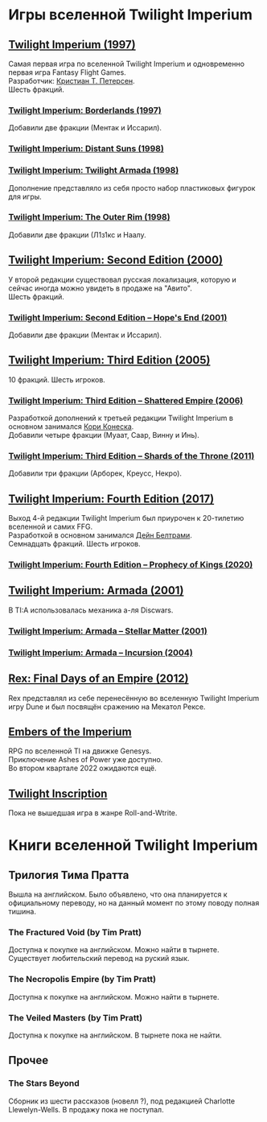 # Игры вселенной Twilight Imperium
## [Twilight Imperium (1997)](https://boardgamegeek.com/boardgame/24/twilight-imperium)
Самая первая игра по вселенной Twilight Imperium и одновременно первая игра Fantasy Flight Games.  
Разработчик: [Кристиан Т. Петерсен](https://boardgamegeek.com/boardgamedesigner/21/christian-t-petersen).  
Шесть фракций.

### [Twilight Imperium: Borderlands (1997)](https://boardgamegeek.com/boardgameexpansion/6190/twilight-imperium-borderlands)
Добавили две фракции (Ментак и Иссарил).
### [Twilight Imperium: Distant Suns (1998)](https://boardgamegeek.com/boardgameexpansion/6181/twilight-imperium-distant-suns)
### [Twilight Imperium: Twilight Armada (1998)](https://boardgamegeek.com/boardgameaccessory/6189/twilight-imperium-twilight-armada)
Дополнение представляло из себя просто набор пластиковых фигурок для игры.
### [Twilight Imperium: The Outer Rim (1998)](https://boardgamegeek.com/boardgameexpansion/6188/twilight-imperium-outer-rim)
Добавили две фракции (Л1з1кс и Наалу.
## [Twilight Imperium: Second Edition (2000)](https://boardgamegeek.com/boardgame/26055/twilight-imperium-second-edition)
У второй редакции существовал русская локализация, которую и сейчас иногда можно увидеть в продаже на "Авито".  
Шесть фракций.
### [Twilight Imperium: Second Edition – Hope's End (2001)](https://boardgamegeek.com/boardgameexpansion/4338/twilight-imperium-second-edition-hopes-end)
Добавили две фракции (Ментак и Иссарил).
## [Twilight Imperium: Third Edition (2005)](https://boardgamegeek.com/boardgame/12493/twilight-imperium-third-edition)
10 фракций. Шесть игроков.
### [Twilight Imperium: Third Edition – Shattered Empire (2006)](https://boardgamegeek.com/boardgameexpansion/22821/twilight-imperium-third-edition-shattered-empire)
Разработкой дополнений к третьей редакции Twilight Imperium в основном занимался [Кори Конеска](https://boardgamegeek.com/boardgamedesigner/6651/corey-konieczka).  
Добавили четыре фракции (Муаат, Саар, Винну и Инь).
### [Twilight Imperium: Third Edition – Shards of the Throne (2011)](https://boardgamegeek.com/boardgameexpansion/95802/twilight-imperium-third-edition-shards-throne)
Добавили три фракции (Арборек, Креусс, Некро).
## [Twilight Imperium: Fourth Edition (2017)](https://boardgamegeek.com/boardgame/233078/twilight-imperium-fourth-edition)
Выход 4-й редакции Twilight Imperium был приурочен к 20-тилетию вселенной и самих FFG.  
Разработкой в основном занимался [Дейн Белтрами](https://boardgamegeek.com/boardgamedesigner/96049/dane-beltrami).  
Семнадцать фракций. Шесть игроков.
### [Twilight Imperium: Fourth Edition – Prophecy of Kings (2020)](https://boardgamegeek.com/boardgameexpansion/315895/twilight-imperium-fourth-edition-prophecy-kings)
## [Twilight Imperium: Armada (2001)](https://boardgamegeek.com/boardgame/2902/twilight-imperium-armada)
В TI:A использовалась механика а-ля Discwars.
### [Twilight Imperium: Armada – Stellar Matter (2001)](https://boardgamegeek.com/boardgameexpansion/15021/twilight-imperium-armada-stellar-matter)
### [Twilight Imperium: Armada – Incursion (2004)](https://boardgamegeek.com/boardgameexpansion/15022/twilight-imperium-armada-incursion)
## [Rex: Final Days of an Empire (2012)](https://boardgamegeek.com/boardgame/104363/rex-final-days-empire)
Rex представлял из себе перенесённую во вселенную Twilight Imperium игру Dune и был посвящён сражению на Мекатол Рексе.
## [Embers of the Imperium](https://edge-studio.net/games/embers-of-the-imperium/)
RPG по вселенной TI на движке Genesys.  
Приключение Ashes of Power уже доступно.  
Во втором квартале 2022 ожидаются ещё.
## [Twilight Inscription](https://boardgamegeek.com/boardgame/361545/twilight-inscription)
Пока не вышедшая игра в жанре Roll-and-Wtrite.
# Книги вселенной Twilight Imperium
## Трилогия Тима Пратта
Вышла на английском. Было объявлено, что она планируется к официальному переводу, но на данный момент по этому поводу полная тишина.
### The Fractured Void (by Tim Pratt) 
Доступна к покупке на английском. Можно найти в тырнете. Существует любительский перевод на руский язык.
### The Necropolis Empire (by Tim Pratt)
Доступна к покупке на английском. Можно найти в тырнете.
### The Veiled Masters (by Tim Pratt)
Доступна к покупке на английском. В тырнете пока не найти.
## Прочее
### The Stars Beyond
Сборник из шести рассказов (новелл ?), под редакцией Charlotte Llewelyn-Wells. В продажу пока не поступал.
